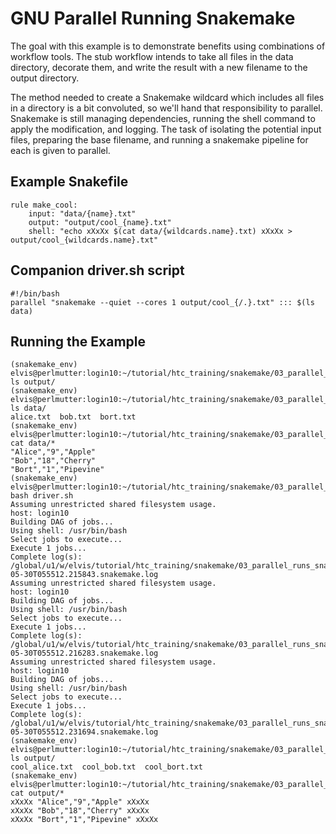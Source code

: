 
# GNU Parallel Running Snakemake

The goal with this example is to demonstrate benefits using combinations of
workflow tools. The stub workflow intends to take all files in the data
directory, decorate them, and write the result with a new filename to the
output directory.

The method needed to create a Snakemake wildcard which includes all files in
a directory is a bit convoluted, so we'll hand that responsibility to parallel.
Snakemake is still managing dependencies, running the shell
command to apply the modification, and logging. The task of isolating the
potential input files, preparing the base filename, and running a snakemake
pipeline for each is given to parallel.

## Example Snakefile

    rule make_cool:
        input: "data/{name}.txt"
        output: "output/cool_{name}.txt"
        shell: "echo xXxXx $(cat data/{wildcards.name}.txt) xXxXx > output/cool_{wildcards.name}.txt"

## Companion driver.sh script

    #!/bin/bash
    parallel "snakemake --quiet --cores 1 output/cool_{/.}.txt" ::: $(ls data)

## Running the Example

    (snakemake_env) elvis@perlmutter:login10:~/tutorial/htc_training/snakemake/03_parallel_runs_snakemake> ls output/
    (snakemake_env) elvis@perlmutter:login10:~/tutorial/htc_training/snakemake/03_parallel_runs_snakemake> ls data/
    alice.txt  bob.txt  bort.txt
    (snakemake_env) elvis@perlmutter:login10:~/tutorial/htc_training/snakemake/03_parallel_runs_snakemake> cat data/*
    "Alice","9","Apple"
    "Bob","18","Cherry"
    "Bort","1","Pipevine"
    (snakemake_env) elvis@perlmutter:login10:~/tutorial/htc_training/snakemake/03_parallel_runs_snakemake> bash driver.sh
    Assuming unrestricted shared filesystem usage.
    host: login10
    Building DAG of jobs...
    Using shell: /usr/bin/bash
    Select jobs to execute...
    Execute 1 jobs...
    Complete log(s): /global/u1/w/elvis/tutorial/htc_training/snakemake/03_parallel_runs_snakemake/.snakemake/log/2025-05-30T055512.215843.snakemake.log
    Assuming unrestricted shared filesystem usage.
    host: login10
    Building DAG of jobs...
    Using shell: /usr/bin/bash
    Select jobs to execute...
    Execute 1 jobs...
    Complete log(s): /global/u1/w/elvis/tutorial/htc_training/snakemake/03_parallel_runs_snakemake/.snakemake/log/2025-05-30T055512.216283.snakemake.log
    Assuming unrestricted shared filesystem usage.
    host: login10
    Building DAG of jobs...
    Using shell: /usr/bin/bash
    Select jobs to execute...
    Execute 1 jobs...
    Complete log(s): /global/u1/w/elvis/tutorial/htc_training/snakemake/03_parallel_runs_snakemake/.snakemake/log/2025-05-30T055512.231694.snakemake.log
    (snakemake_env) elvis@perlmutter:login10:~/tutorial/htc_training/snakemake/03_parallel_runs_snakemake> ls output/
    cool_alice.txt  cool_bob.txt  cool_bort.txt
    (snakemake_env) elvis@perlmutter:login10:~/tutorial/htc_training/snakemake/03_parallel_runs_snakemake> cat output/*
    xXxXx "Alice","9","Apple" xXxXx
    xXxXx "Bob","18","Cherry" xXxXx
    xXxXx "Bort","1","Pipevine" xXxXx

